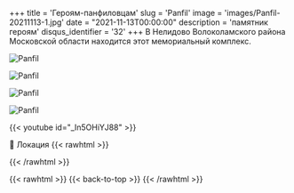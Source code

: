 +++
title = 'Героям-панфиловцам'
slug = 'Panfil'
image = 'images/Panfil-20211113-1.jpg'
date = "2021-11-13T00:00:00"
description = 'памятник героям'
disqus_identifier = '32'
+++
В Нелидово Волоколамского района Московской области находится этот мемориальный комплекс.

![Panfil](/images/Panfil-20211113-2.jpg)

![Panfil](/images/Panfil-20211113-3.jpg)

![Panfil](/images/Panfil-20211113-4.jpg)

![Panfil](/images/Panfil-20211113-5.jpg)

{{< youtube id="_In5OHiYJ88" >}}


📍 Локация
{{< rawhtml >}}
<div class="yandex-map-container">
<script type="text/javascript" charset="utf-8" async src="https://api-maps.yandex.ru/services/constructor/1.0/js/?um=constructor%3Afbbf3b9656cd4a7ad6f1fa6dc016383eddcb0ff61672410e16b1540712d7685d&amp;width=800&amp;height=400&amp;lang=ru_RU&amp;scroll=true"></script>
</div>
{{< /rawhtml >}}

{{< rawhtml >}}
{{< back-to-top >}}
{{< /rawhtml >}}
